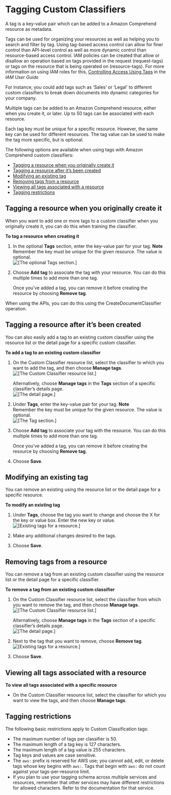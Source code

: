 # Tagging Custom Classifiers<a name="class-tagging"></a>

A tag is a key\-value pair which can be added to a Amazon Comprehend resource as metadata\. 

Tags can be used for organizing your resources as well as helping you to search and filter by tag\. Using tag\-based access control can allow for finer control than API\-level control as well as more dynamic control than resource\-based access control\. IAM policies can be created that allow or disallow an operation based on tags provided in the request \(request\-tags\) or tags on the resource that is being operated on \(resource\-tags\)\. For more information on using IAM roles for this, [Controlling Access Using Tags](https://docs.aws.amazon.com/IAM/latest/UserGuide/access_tags.html) in the *IAM User Guide*

For instance, you could add tags such as ‘Sales’ or ‘Legal' to different custom classifiers to break down documents into dynamic categories for your company\. 

Multiple tags can be added to an Amazon Comprehend resource, either when you create it, or later\. Up to 50 tags can be associated with each resource\.

Each tag key must be unique for a specific resource\. However, the same key can be used for different resources\. The tag value can be used to make the tag more specific, but is optional\.

The following options are available when using tags with Amazon Comprehend custom classifiers: 
+  [Tagging a resource when you originally create it](#tag-original-1) 
+ [Tagging a resource after it’s been created](#tag-existing-1) 
+ [Modifying an existing tag](#modify-tag-1) 
+ [Removing tags from a resource](#remove-tag-1) 
+ [ Viewing all tags associated with a resource](#viewing-tags-1) 
+ [Tagging restrictions](#tag-restrictions-1) 

## Tagging a resource when you originally create it<a name="tag-original-1"></a>

When you want to add one or more tags to a custom classifier when you originally create it, you can do this when training the classifier\. 

**To tag a resource when creating it**

1. In the optional **Tags** section, enter the key\-value pair for your tag\. 
**Note**  
Remember the key must be unique for the given resource\. The value is optional\.  
![\[The optional Tags section.\]](http://docs.aws.amazon.com/comprehend/latest/dg/images/tag-image-10.png)

1. Choose **Add tag** to associate the tag with your resource\. You can do this multiple times to add more than one tag\.

   Once you’ve added a tag, you can remove it before creating the resource by choosing **Remove tag**\.

When using the APIs, you can do this using the CreateDocumentClassifier operation\. 

## Tagging a resource after it’s been created<a name="tag-existing-1"></a>

You can also easily add a tag to an existing custom classifier using the resource list or the detail page for a specific custom classifier\. 

**To add a tag to an existing custom classifier**

1. On the Custom Classifier resource list, select the classifier to which you want to add the tag, and then choose **Manage tags**\.  
![\[The Custom Classifier resource list.\]](http://docs.aws.amazon.com/comprehend/latest/dg/images/tag-image-25-CC.png)

   Alternatively, choose **Manage tags** in the **Tags** section of a specific classifier’s details page\.  
![\[The detail page.\]](http://docs.aws.amazon.com/comprehend/latest/dg/images/tag-image-28.png)

1. Under **Tags**, enter the key\-value pair for your tag\. 
**Note**  
Remember the key must be unique for the given resource\. The value is optional\.  
![\[The Tag section.\]](http://docs.aws.amazon.com/comprehend/latest/dg/images/tag-image-30.png)

1. Choose **Add tag** to associate your tag with the resource\. You can do this multiple times to add more than one tag\.

   Once you’ve added a tag, you can remove it before creating the resource by choosing **Remove tag**\.

1. Choose **Save**\.

## Modifying an existing tag<a name="modify-tag-1"></a>

You can remove an existing using the resource list or the detail page for a specific resource\. 

**To modify an existing tag**

1. Under **Tags**, choose the tag you want to change and choose the X for the key or value box\. Enter the new key or value\.   
![\[Existing tags for a resource.\]](http://docs.aws.amazon.com/comprehend/latest/dg/images/tag-image-31.png)

1. Make any additional changes desired to the tags\. 

1. Choose **Save**\.

## Removing tags from a resource<a name="remove-tag-1"></a>

You can remove a tag from an existing custom classifier using the resource list or the detail page for a specific classifier\. 

**To remove a tag from an existing custom classifier**

1. On the Custom Classifier resource list, select the classifier from which you want to remove the tag, and then choose **Manage tags**\.  
![\[The Custom Classifier resource list.\]](http://docs.aws.amazon.com/comprehend/latest/dg/images/tag-image-25-CC.png)

   Alternatively, choose **Manage tags** in the **Tags** section of a specific classifier’s details page\.   
![\[The detail page.\]](http://docs.aws.amazon.com/comprehend/latest/dg/images/tag-image-28.png)

1. Next to the tag that you want to remove, choose **Remove tag**\.  
![\[Existing tags for a resource.\]](http://docs.aws.amazon.com/comprehend/latest/dg/images/tag-image-31.png)

1. Choose **Save**\.

## Viewing all tags associated with a resource<a name="viewing-tags-1"></a>

**To view all tags associated with a specific resource**
+ On the Custom Classifier resource list, select the classifier for which you want to view the tags, and then choose **Manage tags**\.

## Tagging restrictions<a name="tag-restrictions-1"></a>

The following basic restrictions apply to Custom Classification tags:
+ The maximum number of tags per classifier is 50\.
+ The maximum length of a tag key is 127 characters\.
+ The maximum length of a tag value is 255 characters\.
+ Tag keys and values are case sensitive\.
+ The `aws:` prefix is reserved for AWS use; you cannot add, edit, or delete tags whose key begins with `aws:`\. Tags that begin with `aws:` do not count against your tags\-per\-resource limit\.
+ If you plan to use your tagging schema across multiple services and resources, remember that other services may have different restrictions for allowed characters\. Refer to the documentation for that service\.